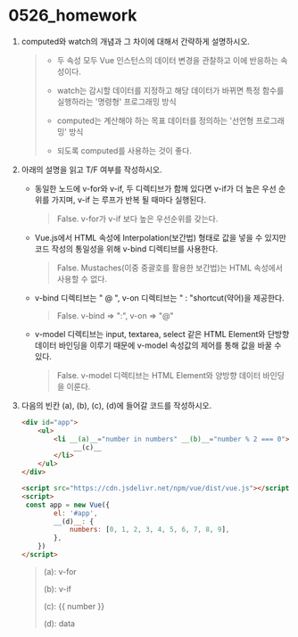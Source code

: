 # 0526_homework

1. computed와 watch의 개념과 그 차이에 대해서 간략하게 설명하시오.

   > - 두 속성 모두 Vue 인스턴스의 데이터 변경을 관찰하고 이에 반응하는 속성이다.
   >
   > - watch는 감시할 데이터를 지정하고 해당 데이터가 바뀌면 특정 함수를 실행하라는 '명령형' 프로그래밍 방식
   > - computed는 계산해야 하는 목표 데이터를 정의하는 '선언형 프로그래밍' 방식
   > - 되도록 computed를 사용하는 것이 좋다.

2. 아래의 설명을 읽고 T/F 여부를 작성하시오.

   - 동일한 노드에 v-for와 v-if, 두 디렉티브가 함께 있다면 v-if가 더 높은 우선 순위를 가지며, v-if 는 루프가 반복 될 때마다 실행된다.

     > False. v-for가 v-if 보다 높은 우선순위를 갖는다.

   - Vue.js에서 HTML 속성에 Interpolation(보간법) 형태로 값을 넣을 수 있지만 코드 작성의 통일성을 위해 v-bind 디렉티브를 사용한다.

     > False. Mustaches(이중 중괄호를 활용한 보간법)는 HTML 속성에서 사용할 수 없다.

   - v-bind 디렉티브는 " @ ", v-on 디렉티브는 " : "shortcut(약어)을 제공한다.

     > False. v-bind => ":", v-on => "@"

   - v-model 디렉티브는 input, textarea, select 같은 HTML Element와 단방향 데이터 바인딩을 이루기 때문에 v-model 속성값의 제어를 통해 값을 바꿀 수 있다.

     > False. v-model 디렉티브는 HTML Element와 양방향 데이터 바인딩을 이룬다.

3. 다음의 빈칸 (a), (b), (c), (d)에 들어갈 코드를 작성하시오.

   ```html
   <div id="app">
       <ul>
           <li __(a)__="number in numbers" __(b)__="number % 2 === 0">
          		__(c)__
           </li>
       </ul>
   </div>
   
   <script src="https://cdn.jsdelivr.net/npm/vue/dist/vue.js"></script>
   <script>
   	const app = new Vue({
           el: '#app',
           __(d)__: {
               numbers: [0, 1, 2, 3, 4, 5, 6, 7, 8, 9],
           },
       })
   </script>
   ```

   > (a): v-for
   >
   > (b): v-if
   >
   > (c):  {{ number }}
   >
   > (d): data